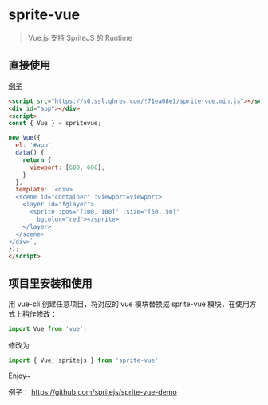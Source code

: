 # sprite-vue

> Vue.js 支持 SpriteJS 的 Runtime

## 直接使用

[例子](https://code.h5jun.com/najo/edit?js,output)

```html
<script src="https://s0.ssl.qhres.com/!71ea08e1/sprite-vue.min.js"></script>
<div id="app"></div>
<script>
const { Vue } = spritevue;

new Vue({
  el: '#app',
  data() {
    return {
      viewport: [600, 600],
    }
  },
  template: `<div>
  <scene id="container" :viewport=viewport>
    <layer id="fglayer">
      <sprite :pos="[100, 100]" :size="[50, 50]"
        bgcolor="red"></sprite>
    </layer>
  </scene>
</div>`,
});
</script>
```

## 项目里安装和使用

用 vue-cli 创建任意项目，将对应的 vue 模块替换成 sprite-vue 模块，在使用方式上稍作修改：

```js
import Vue from 'vue';
```

修改为

```js
import { Vue, spritejs } from 'sprite-vue'
```

Enjoy~

例子： https://github.com/spritejs/sprite-vue-demo
